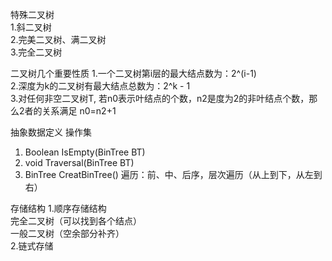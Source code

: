 特殊二叉树  
1.斜二叉树  
2.完美二叉树、满二叉树  
3.完全二叉树  

二叉树几个重要性质
1.一个二叉树第i层的最大结点数为：2^(i-1)  
2.深度为k的二叉树有最大结点总数为：2^k - 1  
3.对任何非空二叉树T, 若n0表示叶结点的个数，n2是度为2的非叶结点个数，那么2者的关系满足 n0=n2+1  

抽象数据定义
操作集
1. Boolean IsEmpty(BinTree BT)
2. void Traversal(BinTree BT)
3. BinTree CreatBinTree()
遍历：前、中、后序，层次遍历（从上到下，从左到右）

存储结构
1.顺序存储结构  
  完全二叉树（可以找到各个结点）  
  一般二叉树（空余部分补齐）  
2.链式存储
